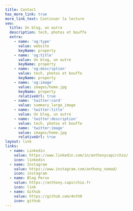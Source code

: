 ```yaml
---
title: Contact
has_more_link: true
more_link_text: Continuer la lecture
seo:
  title: Un blog, un autre
  description: tech, photos et bouffe 
  extra:
    - name: 'og:type'
      value: website
      keyName: property
    - name: 'og:title'
      value: Un blog, un autre
      keyName: property
    - name: 'og:description'
      value: tech, photos et bouffe 
      keyName: property
    - name: 'og:image'
      value: images/home.jpg
      keyName: property
      relativeUrl: true
    - name: 'twitter:card'
      value: summary_large_image
    - name: 'twitter:title'
      value: Un blog, un autre
    - name: 'twitter:description'
      value: tech, photos et bouffe 
    - name: 'twitter:image'
      value: images/home.jpg
      relativeUrl: true
layout: link
links:
  - name: Linkedin
    value: https://www.linkedin.com/in/anthonycapirchio/
    icon: linkedin
  - name: Instagram
    value: https://www.instagram.com/anthony_nomad/
    icon: instagram
  - name: Blog Perso
    value: https://anthony.capirchio.fr
    icon: link
  - name: Github
    value: https://github.com/4nth0
    icon: github
---
```

